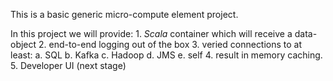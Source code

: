 This is a basic generic micro-compute element project.

In this project we will provide:
	1. *Scala* container which will receive a data-object
	2. end-to-end logging out of the box
	3. veried connections to at least:
		a.	SQL
		b.	Kafka
		c.	Hadoop
		d.	JMS
		e.	self
	4. result in memory caching.
	5. Developer UI (next stage)
